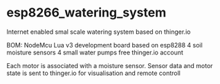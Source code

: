 # esp8266_watering_system
Internet enabled smal scale watering system based on thinger.io

BOM:
NodeMcu Lua v3 development board based on esp8288
4 soil moisture sensors
4 small water pumps
free thinger.io account

Each motor is associated with a moisture sensor.
Sensor data and motor state is sent to thinger.io for visualisation and remote controll
